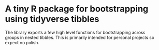 # A tiny R package for bootstrapping using tidyverse tibbles

The library exports a few high level functions for bootstrapping across groups
in nested tibbles. This is primarily intended for personal projects so expect
no polish.
